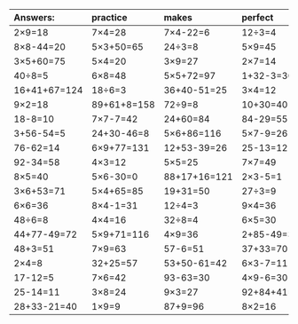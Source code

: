 | Answers: | practice | makes | perfect | ! |
| :--- | :--- | :--- | :--- | :--- |
| 2×9=18 | 7×4=28 | 7×4-22=6 | 12÷3=4 | 2×6-1=11 | 
| 8×8-44=20 | 5×3+50=65 | 24÷3=8 | 5×9=45 | 16÷8=2 | 
| 3×5+60=75 | 5×4=20 | 3×9=27 | 2×7=14 | 4÷2=2 | 
| 40÷8=5 | 6×8=48 | 5×5+72=97 | 1+32-3=30 | 7×2=14 | 
| 16+41+67=124 | 18÷6=3 | 36+40-51=25 | 3×4=12 | 2×8+72=88 | 
| 9×2=18 | 89+61+8=158 | 72÷9=8 | 10+30=40 | 75-9=66 | 
| 18-8=10 | 7×7-7=42 | 24+60=84 | 84-29=55 | 63-44=19 | 
| 3+56-54=5 | 24+30-46=8 | 5×6+86=116 | 5×7-9=26 | 8×4+41=73 | 
| 76-62=14 | 6×9+77=131 | 12+53-39=26 | 25-13=12 | 26+35=61 | 
| 92-34=58 | 4×3=12 | 5×5=25 | 7×7=49 | 41+54=95 | 
| 8×5=40 | 5×6-30=0 | 88+17+16=121 | 2×3-5=1 | 25÷5=5 | 
| 3×6+53=71 | 5×4+65=85 | 19+31=50 | 27÷3=9 | 37-31=6 | 
| 6×6=36 | 8×4-1=31 | 12÷4=3 | 9×4=36 | 9×8=72 | 
| 48÷6=8 | 4×4=16 | 32÷8=4 | 6×5=30 | 15÷5=3 | 
| 44+77-49=72 | 5×9+71=116 | 4×9=36 | 2+85-49=38 | 2×6+6=18 | 
| 48+3=51 | 7×9=63 | 57-6=51 | 37+33=70 | 6÷2=3 | 
| 2×4=8 | 32+25=57 | 53+50-61=42 | 6×3-7=11 | 63÷7=9 | 
| 17-12=5 | 7×6=42 | 93-63=30 | 4×9-6=30 | 4×9+82=118 | 
| 25-14=11 | 3×8=24 | 9×3=27 | 92+84+41=217 | 45+83+82=210 | 
| 28+33-21=40 | 1×9=9 | 87+9=96 | 8×2=16 | 72-40=32 | 
